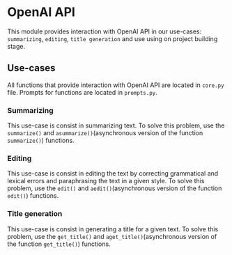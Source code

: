 # OpenAI API

This module provides interaction with OpenAI API in our use-cases: `summarizing`, `editing`, `title generation` and use using on project building stage.

## Use-cases

All functions that provide interaction with OpenAI API are located in `core.py` file. Prompts for functions are located in `prompts.py`.

### Summarizing

This use-case is consist in summarizing text. To solve this problem, use the `summarize()` and `asummarize()`(asynchronous version of the function `summarize()`) functions.

### Editing

This use-case is consist in editing the text by correcting grammatical and lexical errors and paraphrasing the text in a given style. To solve this problem, use the `edit()` and `aedit()`(asynchronous version of the function `edit()`) functions.

### Title generation

This use-case is consist in generating a title for a given text. To solve this problem, use the `get_title()` and `aget_title()`(asynchronous version of the function `get_title()`) functions.